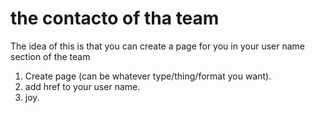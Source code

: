 # the contacto of tha team

The idea of this is that you can create a page for you in your user name section of the team

1. Create page (can be whatever type/thing/format you want).
1. add href to your user name.
1. joy.
